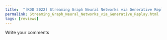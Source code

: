 ```yaml
---
title:  "[KDD 2022] Streaming Graph Neural Networks via Generative Replay"
permalink: Streaming_Graph_Neural_Networks_via_Generative_Replay.html
tags: [reviews]
---
```


Write your comments
